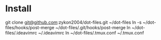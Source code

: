 # Install
git clone git@github.com:zykon2004/dot-files.git ~/dot-files
ln -s ~/dot-files/hooks/post-merge ~/dot-files/.git/hooks/post-merge
ln ~/dot-files/.ideavimrc ~/.ideavimrc
ln ~/dot-files/.tmux.conf ~/.tmux.conf
